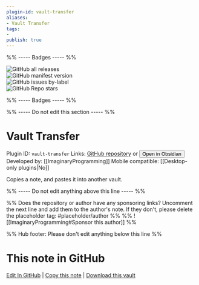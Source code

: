 ```yaml
---
plugin-id: vault-transfer
aliases:
- Vault Transfer
tags: 
- 
publish: true
---
```


%% ----- Badges ----- %%

![GitHub all releases](https://img.shields.io/github/downloads/ImaginaryProgramming/obsidian-vault-transfer/total?color=573E7A&logo=github&style=for-the-badge)   
![GitHub manifest version](https://img.shields.io/github/manifest-json/v/ImaginaryProgramming/obsidian-vault-transfer?color=573E7A&logo=github&style=for-the-badge)   
![GitHub issues by-label](https://img.shields.io/github/issues/ImaginaryProgramming/obsidian-vault-transfer/help%20wanted?color=573E7A&logo=github&style=for-the-badge)   
![GitHub Repo stars](https://img.shields.io/github/stars/ImaginaryProgramming/obsidian-vault-transfer?color=573E7A&logo=github&style=for-the-badge)

%% ----- Badges ----- %%

%% ----- Do not edit this section ----- %%

# Vault Transfer

Plugin ID: `vault-transfer`
Links: [GitHub repository](https://github.com/ImaginaryProgramming/obsidian-vault-transfer) or [<button id=HH>Open in Obsidian</button>](obsidian://show-plugin?id=vault-transfer)
Developed by: [[ImaginaryProgramming]]
Mobile compatible: [[Desktop-only plugins|No]]

Copies a note, and pastes it into another vault.

%% ----- Do not edit anything above this line ----- %% 

%% Does the repository or author have any sponsoring links? Uncomment the next line and add them to the author's note. If they don't, please delete the placeholder tag: #placeholder/author %%
%% ![[ImaginaryProgramming#Sponsor this author]] %%

%% Hub footer: Please don't edit anything below this line %%

# This note in GitHub

<span class="git-footer">[Edit In GitHub](https://github.dev/obsidian-community/obsidian-hub/blob/main/02%20-%20Community%20Expansions/02.05%20All%20Community%20Expansions/Plugins/vault-transfer.md "git-hub-edit-note") | [Copy this note](https://raw.githubusercontent.com/obsidian-community/obsidian-hub/main/02%20-%20Community%20Expansions/02.05%20All%20Community%20Expansions/Plugins/vault-transfer.md "git-hub-copy-note") | [Download this vault](https://github.com/obsidian-community/obsidian-hub/archive/refs/heads/main.zip "git-hub-download-vault") </span>
